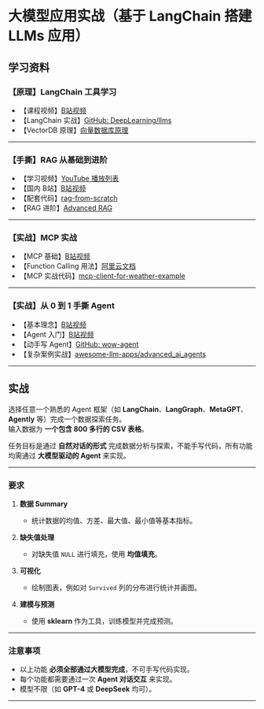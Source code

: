 # 大模型应用实战（基于 LangChain 搭建 LLMs 应用）

## 学习资料

### 【原理】LangChain 工具学习
- 【课程视频】[B站视频](https://www.bilibili.com/video/BV1BgfBYoEpQ)  
- 【LangChain 实战】[GitHub: DeepLearning/llms](https://github.com/QunBB/DeepLearning/tree/main/llms)  
- 【VectorDB 原理】[向量数据库原理](https://guangzhengli.com/blog/zh/vector-database/?continueFlag=0ab5f417fc4f5e7f838819b4dc745acf)  

---

### 【手撕】RAG 从基础到进阶
- 【学习视频】[YouTube 播放列表](https://www.youtube.com/playlist?list=PLfaIDFEXuae2LXbO1_PKyVJiQ23ZztA0x)  
- 【国内 B站】[B站视频](https://www.bilibili.com/video/BV1pZ421g7iv)  
- 【配套代码】[rag-from-scratch](https://github.com/langchain-ai/rag-from-scratch)  
- 【RAG 进阶】[Advanced RAG](https://github.com/NisaarAgharia/Advanced_RAG)  

---

### 【实战】MCP 实战
- 【MCP 基础】[B站视频](https://www.bilibili.com/video/BV1AnQNYxEsy)  
- 【Function Calling 用法】[阿里云文档](https://help.aliyun.com/zh/model-studio/qwen-function-calling)  
- 【MCP 实战代码】[mcp-client-for-weather-example](https://github.com/a-persimmons/mcp-client-for-weather-example)  

---

### 【实战】从 0 到 1 手撕 Agent
- 【基本理念】[B站视频](https://www.bilibili.com/video/BV1FCR3Y1EnJ)  
- 【Agent 入门】[B站视频](https://www.bilibili.com/video/BV1QF4m177Rx)  
- 【动手写 Agent】[GitHub: wow-agent](https://github.com/datawhalechina/wow-agent/tree/main/notebooks)  
- 【复杂案例实战】[awesome-llm-apps/advanced_ai_agents](https://github.com/Shubhamsaboo/awesome-llm-apps/tree/main/advanced_ai_agents)  

---

## 实战

选择任意一个熟悉的 Agent 框架（如 **LangChain**、**LangGraph**、**MetaGPT**、**Agently** 等）完成一个数据探索任务。  
输入数据为 **一个包含 800 多行的 CSV 表格**。  

任务目标是通过 **自然对话的形式** 完成数据分析与探索，不能手写代码，所有功能均需通过 **大模型驱动的 Agent** 来实现。  

---

### 要求

1. **数据 Summary**
   - 统计数据的均值、方差、最大值、最小值等基本指标。

2. **缺失值处理**
   - 对缺失值 `NULL` 进行填充，使用 **均值填充**。

3. **可视化**
   - 绘制图表，例如对 `Survived` 列的分布进行统计并画图。

4. **建模与预测**
   - 使用 **sklearn** 作为工具，训练模型并完成预测。

---

### 注意事项
- 以上功能 **必须全部通过大模型完成**，不可手写代码实现。  
- 每个功能都需要通过一次 **Agent 对话交互** 来实现。  
- 模型不限（如 **GPT-4** 或 **DeepSeek** 均可）。  

---
